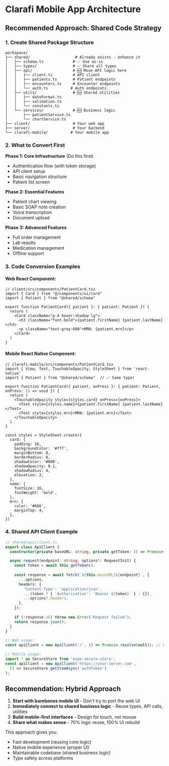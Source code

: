 # Clarafi Mobile App Architecture

## Recommended Approach: Shared Code Strategy

### 1. Create Shared Package Structure
```
workspace/
├── shared/                    # Already exists - enhance it
│   ├── schema.ts             # ✅ Use as-is
│   ├── types/                # ✅ Share all types
│   ├── api/                  # 🆕 Move API logic here
│   │   ├── client.ts         # API client
│   │   ├── patients.ts       # Patient endpoints
│   │   ├── encounters.ts     # Encounter endpoints
│   │   └── auth.ts          # Auth endpoints
│   ├── utils/                # 🆕 Shared utilities
│   │   ├── dateFormat.ts    
│   │   ├── validation.ts    
│   │   └── constants.ts     
│   └── services/             # 🆕 Business logic
│       ├── patientService.ts
│       └── chartService.ts
├── client/                   # Your web app
├── server/                   # Your backend
└── clarafi-mobile/          # Your mobile app
```

### 2. What to Convert First

**Phase 1: Core Infrastructure** (Do this first)
- Authentication flow (with token storage)
- API client setup
- Basic navigation structure
- Patient list screen

**Phase 2: Essential Features**
- Patient chart viewing
- Basic SOAP note creation
- Voice transcription
- Document upload

**Phase 3: Advanced Features**
- Full order management
- Lab results
- Medication management
- Offline support

### 3. Code Conversion Examples

#### Web React Component:
```tsx
// client/src/components/PatientCard.tsx
import { Card } from "@/components/ui/card"
import { Patient } from "@shared/schema"

export function PatientCard({ patient }: { patient: Patient }) {
  return (
    <Card className="p-4 hover:shadow-lg">
      <h3 className="font-bold">{patient.firstName} {patient.lastName}</h3>
      <p className="text-gray-600">MRN: {patient.mrn}</p>
    </Card>
  )
}
```

#### Mobile React Native Component:
```tsx
// clarafi-mobile/src/components/PatientCard.tsx
import { View, Text, TouchableOpacity, StyleSheet } from 'react-native'
import { Patient } from "@shared/schema"  // ✅ Same type!

export function PatientCard({ patient, onPress }: { patient: Patient, onPress: () => void }) {
  return (
    <TouchableOpacity style={styles.card} onPress={onPress}>
      <Text style={styles.name}>{patient.firstName} {patient.lastName}</Text>
      <Text style={styles.mrn}>MRN: {patient.mrn}</Text>
    </TouchableOpacity>
  )
}

const styles = StyleSheet.create({
  card: {
    padding: 16,
    backgroundColor: '#fff',
    marginBottom: 8,
    borderRadius: 8,
    shadowColor: '#000',
    shadowOpacity: 0.1,
    shadowRadius: 4,
    elevation: 2,
  },
  name: {
    fontSize: 16,
    fontWeight: 'bold',
  },
  mrn: {
    color: '#666',
    marginTop: 4,
  },
})
```

### 4. Shared API Client Example

```ts
// shared/api/client.ts
export class ApiClient {
  constructor(private baseURL: string, private getToken: () => Promise<string | null>) {}

  async request(endpoint: string, options?: RequestInit) {
    const token = await this.getToken();
    
    const response = await fetch(`${this.baseURL}${endpoint}`, {
      ...options,
      headers: {
        'Content-Type': 'application/json',
        ...(token ? { 'Authorization': `Bearer ${token}` } : {}),
        ...options?.headers,
      },
    });
    
    if (!response.ok) throw new Error('Request failed');
    return response.json();
  }
}

// Web usage:
const apiClient = new ApiClient('/', () => Promise.resolve(null)); // Uses cookies

// Mobile usage:
import * as SecureStore from 'expo-secure-store';
const apiClient = new ApiClient('https://your-server.com', 
  () => SecureStore.getItemAsync('authToken')
);
```

## Recommendation: Hybrid Approach

1. **Start with barebones mobile UI** - Don't try to port the web UI
2. **Immediately connect to shared business logic** - Reuse types, API calls, utilities
3. **Build mobile-first interfaces** - Design for touch, not mouse
4. **Share what makes sense** - 70% logic reuse, 100% UI rebuild

This approach gives you:
- Fast development (reusing core logic)
- Native mobile experience (proper UI)
- Maintainable codebase (shared business logic)
- Type safety across platforms